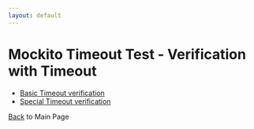 ```yaml
---
layout: default
---
```


# Mockito Timeout Test - Verification with Timeout

- [Basic Timeout verification](mockito-timeout/mockito-basic-timeout-verification)
- [Special Timeout verification](mockito-timeout/mockito-special-timeout-verification)

[Back](/mockito-crafting-code) to Main Page
